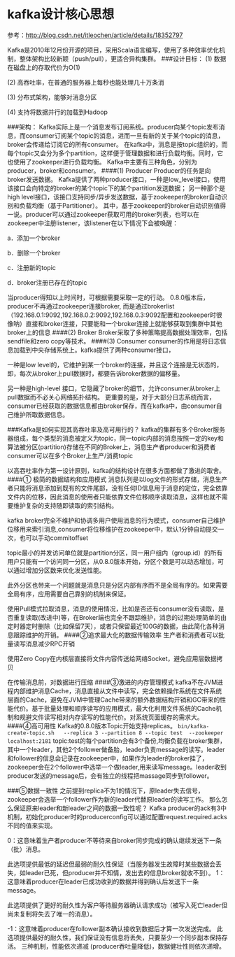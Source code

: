 # kafka设计核心思想
参考：http://blog.csdn.net/itleochen/article/details/18352797


Kafka是2010年12月份开源的项目，采用Scala语言编写，使用了多种效率优化机制，整体架构比较新颖（push/pull），更适合异构集群。
###设计目标：
(1) 数据在磁盘上的存取代价为O(1)

(2) 高吞吐率，在普通的服务器上每秒也能处理几十万条消

(3) 分布式架构，能够对消息分区

(4) 支持将数据并行的加载到Hadoop

###架构：
Kafka实际上是一个消息发布订阅系统。producer向某个topic发布消息，而consumer订阅某个topic的消息，进而一旦有新的关于某个topic的消息，broker会传递给订阅它的所有consumer。 在kafka中，消息是按topic组织的，而每个topic又会分为多个partition，这样便于管理数据和进行负载均衡。同时，它也使用了zookeeper进行负载均衡。
Kafka中主要有三种角色，分别为producer，broker和consumer。
####(1) Producer
Producer的任务是向broker发送数据。
Kafka提供了两种producer接口，一种是low_level接口，使用该接口会向特定的broker的某个topic下的某个partition发送数据；
另一种那个是high level接口，该接口支持同步/异步发送数据，基于zookeeper的broker自动识别和负载均衡（基于Partitioner）。
其中，基于zookeeper的broker自动识别值得一说。producer可以通过zookeeper获取可用的broker列表，也可以在zookeeper中注册listener，该listener在以下情况下会被唤醒：

a．添加一个broker

b．删除一个broker

c．注册新的topic

d．broker注册已存在的topic

当producer得知以上时间时，可根据需要采取一定的行动。
0.8.0版本后，producer不再通过zookeeper连接broker, 而是通过brokerlist（192.168.0.1:9092,192.168.0.2:9092,192.168.0.3:9092配置和zookeeper时很像呐）直接和broker连接，只要能和一个broker连接上就能够获取到集群中其他broker上的信息
####(2) Broker
Broker采取了多种策略提高数据处理效率，包括sendfile和zero copy等技术。
####(3) Consumer
consumer的作用是将日志信息加载到中央存储系统上。kafka提供了两种consumer接口，

一种是low level的，它维护到某一个broker的连接，并且这个连接是无状态的，即，每次从broker上pull数据时，都要告诉broker数据的偏移量。

另一种是high-level 接口，它隐藏了broker的细节，允许consumer从broker上pull数据而不必关心网络拓扑结构。
更重要的是，对于大部分日志系统而言，consumer已经获取的数据信息都由broker保存，而在kafka中，由consumer自己维护所取数据信息。

###Kafka是如何实现其高吞吐率及高可用行的？
kafka的集群有多个Broker服务器组成，每个类型的消息被定义为topic，同一topic内部的消息按照一定的key和算法被分区(partition)存储在不同的Broker上，消息生产者producer和消费者consumer可以在多个Broker上生产/消费topic

以高吞吐率作为第一设计原则，kafka的结构设计在很多方面都做了激进的取舍。
####① 极简的数据结构和应用模式 
消息队列是以log文件的形式存储，消息生产者只能将消息添加到既有的文件尾部，没有任何ID信息用于消息的定位，完全依靠文件内的位移，因此消息的使用者只能依靠文件位移顺序读取消息，这样也就不需要维护复杂的支持随即读取的索引结构。

  kafka broker完全不维护和协调多用户使用消息的行为模式，consumer自己维护位移用来索引消息,consumer将位移维护在zookeeper中，默认1分钟自动提交一次，也可以手动commitoffset
  
  topic最小的并发访问单位就是partition分区，同一用户组内（group.id）的所有用户只能有一个访问同一分区，从0.8.0版本开始，分区个数是可以动态增加，可以通过增加分区数来优化发送性能。
  
  此外分区也带来一个问题就是消息只是分区内部有序而不是全局有序的。如果需要全局有序，应用需要自己靠别的机制来保证。
  
  使用Pull模式拉取消息，消息的使用情况，比如是否还有consumer没有读取，是否重复读取(改进中)等，在Broker端也完全不跟踪维护，消息的过期处理简单的由定时器定时删除（比如保留7天），或者只保留最近100G的数据，由此简化各种消息跟踪维护的开销。
####②追求最大化的数据传输效率
生产者和消费者可以批量读写消息减少RPC开销

使用Zero Copy在内核层直接将文件内容传送给网络Socket，避免应用层数据拷贝

在传输消息前，对数据进行压缩
####③激进的内存管理模式
kafka不在JVM进程内部维护消息Cache，消息直接从文件中读写，完全依赖操作系统在文件系统层面的Cache，避免在JVM中管理Cache带来的额外数据结构开销和GC带来的性能代价。基于批量处理和顺序读写的应用模式，最大化利用文件系统的Cache机制和规避文件读写相对内存读写的性能代价。对系统页面缓存的需求大。
####④高可用性
Kafka的0.8.0版本Topic开始支持replicas。
```bin/kafka-create-topic.sh   --replica 3 --partition 8 --topic test  --zookeeper localhost:2181```
topic:test的每个partition会有3个备份,均衡负载在broker集群，其中一个leader，其他2个follower做备胎，leader负责message的读写。leader和follower的信息会记录在zookeeper中，如果作为leader的broker挂了，zookeeper会在2个follower中选举一个做leader,用来读写message。leader收到producer发送的message后，会有独立的线程把massage同步到follower。

###⑤数据一致性
之前提到replica不为1的情况下，原leader失去信号， zookeeper会选举一个follower作为新的leader代替原leader的读写工作。
那么怎么保证原来leader和新leader之间的数据一致性呢？
Kafka producer的ack有3中机制，初始化producer时的producerconfig可以通过配置request.required.acks不同的值来实现。

0：这意味着生产者producer不等待来自broker同步完成的确认继续发送下一条（批）消息。

此选项提供最低的延迟但最弱的耐久性保证（当服务器发生故障时某些数据会丢失，如leader已死，但producer并不知情，发出去的信息broker就收不到）。
1：这意味着producer在leader已成功收到的数据并得到确认后发送下一条message。

此选项提供了更好的耐久性为客户等待服务器确认请求成功（被写入死亡leader但尚未复制将失去了唯一的消息）。

-1：这意味着producer在follower副本确认接收到数据后才算一次发送完成。
此选项提供最好的耐久性，我们保证没有信息将丢失，只要至少一个同步副本保持存活。
三种机制，性能依次递减 (producer吞吐量降低)，数据健壮性则依次递增。